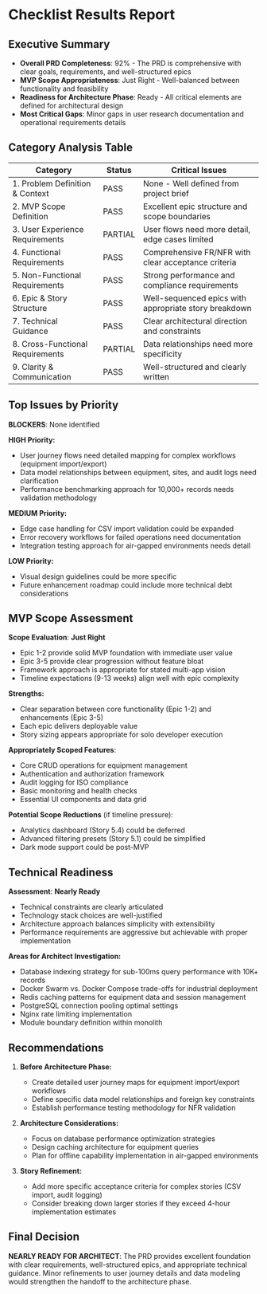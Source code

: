 # Checklist Results Report

## Executive Summary

- **Overall PRD Completeness**: 92% - The PRD is comprehensive with clear goals, requirements, and well-structured epics
- **MVP Scope Appropriateness**: Just Right - Well-balanced between functionality and feasibility
- **Readiness for Architecture Phase**: Ready - All critical elements are defined for architectural design
- **Most Critical Gaps**: Minor gaps in user research documentation and operational requirements details

## Category Analysis Table

| Category                         | Status  | Critical Issues                                       |
| -------------------------------- | ------- | ----------------------------------------------------- |
| 1. Problem Definition & Context  | PASS    | None - Well defined from project brief                |
| 2. MVP Scope Definition          | PASS    | Excellent epic structure and scope boundaries         |
| 3. User Experience Requirements  | PARTIAL | User flows need more detail, edge cases limited       |
| 4. Functional Requirements       | PASS    | Comprehensive FR/NFR with clear acceptance criteria   |
| 5. Non-Functional Requirements   | PASS    | Strong performance and compliance requirements        |
| 6. Epic & Story Structure        | PASS    | Well-sequenced epics with appropriate story breakdown |
| 7. Technical Guidance            | PASS    | Clear architectural direction and constraints         |
| 8. Cross-Functional Requirements | PARTIAL | Data relationships need more specificity              |
| 9. Clarity & Communication       | PASS    | Well-structured and clearly written                   |

## Top Issues by Priority

**BLOCKERS**: None identified

**HIGH Priority:**

- User journey flows need detailed mapping for complex workflows (equipment import/export)
- Data model relationships between equipment, sites, and audit logs need clarification
- Performance benchmarking approach for 10,000+ records needs validation methodology

**MEDIUM Priority:**

- Edge case handling for CSV import validation could be expanded
- Error recovery workflows for failed operations need documentation
- Integration testing approach for air-gapped environments needs detail

**LOW Priority:**

- Visual design guidelines could be more specific
- Future enhancement roadmap could include more technical debt considerations

## MVP Scope Assessment

**Scope Evaluation**: **Just Right**

- Epic 1-2 provide solid MVP foundation with immediate user value
- Epic 3-5 provide clear progression without feature bloat
- Framework approach is appropriate for stated multi-app vision
- Timeline expectations (9-13 weeks) align well with epic complexity

**Strengths:**

- Clear separation between core functionality (Epic 1-2) and enhancements (Epic 3-5)
- Each epic delivers deployable value
- Story sizing appears appropriate for solo developer execution

**Appropriately Scoped Features**:

- Core CRUD operations for equipment management
- Authentication and authorization framework
- Audit logging for ISO compliance
- Basic monitoring and health checks
- Essential UI components and data grid

**Potential Scope Reductions** (if timeline pressure):

- Analytics dashboard (Story 5.4) could be deferred
- Advanced filtering presets (Story 5.1) could be simplified
- Dark mode support could be post-MVP

## Technical Readiness

**Assessment**: **Nearly Ready**

- Technical constraints are clearly articulated
- Technology stack choices are well-justified
- Architecture approach balances simplicity with extensibility
- Performance requirements are aggressive but achievable with proper implementation

**Areas for Architect Investigation:**

- Database indexing strategy for sub-100ms query performance with 10K+ records
- Docker Swarm vs. Docker Compose trade-offs for industrial deployment
- Redis caching patterns for equipment data and session management
- PostgreSQL connection pooling optimal settings
- Nginx rate limiting implementation
- Module boundary definition within monolith

## Recommendations

1. **Before Architecture Phase:**
   - Create detailed user journey maps for equipment import/export workflows
   - Define specific data model relationships and foreign key constraints
   - Establish performance testing methodology for NFR validation

2. **Architecture Considerations:**
   - Focus on database performance optimization strategies
   - Design caching architecture for equipment queries
   - Plan for offline capability implementation in air-gapped environments

3. **Story Refinement:**
   - Add more specific acceptance criteria for complex stories (CSV import, audit logging)
   - Consider breaking down larger stories if they exceed 4-hour implementation estimates

## Final Decision

**NEARLY READY FOR ARCHITECT**: The PRD provides excellent foundation with clear requirements,
well-structured epics, and appropriate technical guidance. Minor refinements to user journey details and data
modeling would strengthen the handoff to the architecture phase.
